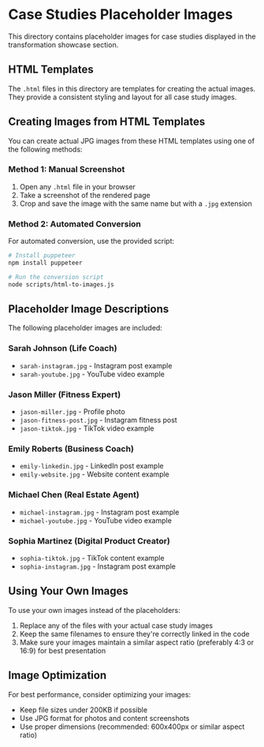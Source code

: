# Case Studies Placeholder Images

This directory contains placeholder images for case studies displayed in the transformation showcase section.

## HTML Templates

The `.html` files in this directory are templates for creating the actual images. They provide a consistent styling and layout for all case study images.

## Creating Images from HTML Templates

You can create actual JPG images from these HTML templates using one of the following methods:

### Method 1: Manual Screenshot

1. Open any `.html` file in your browser
2. Take a screenshot of the rendered page
3. Crop and save the image with the same name but with a `.jpg` extension

### Method 2: Automated Conversion

For automated conversion, use the provided script:

```bash
# Install puppeteer
npm install puppeteer

# Run the conversion script
node scripts/html-to-images.js
```

## Placeholder Image Descriptions

The following placeholder images are included:

### Sarah Johnson (Life Coach)
- `sarah-instagram.jpg` - Instagram post example 
- `sarah-youtube.jpg` - YouTube video example

### Jason Miller (Fitness Expert)
- `jason-miller.jpg` - Profile photo
- `jason-fitness-post.jpg` - Instagram fitness post
- `jason-tiktok.jpg` - TikTok video example

### Emily Roberts (Business Coach)
- `emily-linkedin.jpg` - LinkedIn post example
- `emily-website.jpg` - Website content example

### Michael Chen (Real Estate Agent)
- `michael-instagram.jpg` - Instagram post example
- `michael-youtube.jpg` - YouTube video example

### Sophia Martinez (Digital Product Creator)
- `sophia-tiktok.jpg` - TikTok content example
- `sophia-instagram.jpg` - Instagram post example

## Using Your Own Images

To use your own images instead of the placeholders:

1. Replace any of the files with your actual case study images
2. Keep the same filenames to ensure they're correctly linked in the code
3. Make sure your images maintain a similar aspect ratio (preferably 4:3 or 16:9) for best presentation

## Image Optimization

For best performance, consider optimizing your images:

- Keep file sizes under 200KB if possible
- Use JPG format for photos and content screenshots
- Use proper dimensions (recommended: 600x400px or similar aspect ratio) 